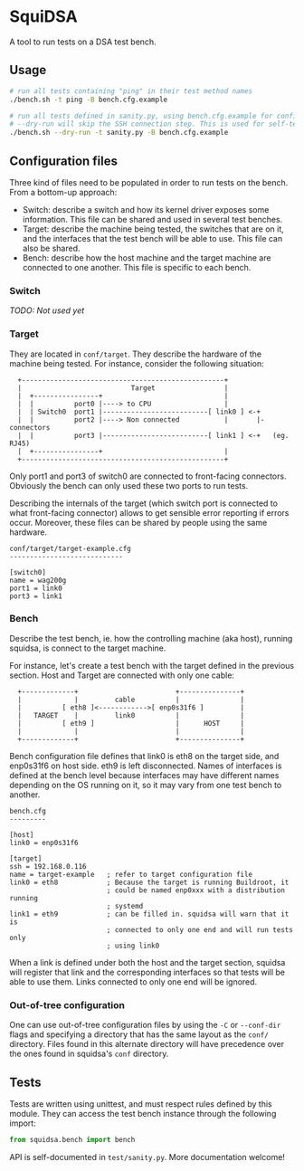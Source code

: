 # SquiDSA

A tool to run tests on a DSA test bench.


## Usage

```sh
# run all tests containing "ping" in their test method names
./bench.sh -t ping -B bench.cfg.example

# run all tests defined in sanity.py, using bench.cfg.example for configuration
# --dry-run will skip the SSH connection step. This is used for self-testing.
./bench.sh --dry-run -t sanity.py -B bench.cfg.example
```


## Configuration files

Three kind of files need to be populated in order to run tests on the bench.
From a bottom-up approach:

 * Switch: describe a switch and how its kernel driver exposes some
           information. This file can be shared and used in several test
           benches.
 * Target: describe the machine being tested, the switches that are on it, and
           the interfaces that the test bench will be able to use. This file
           can also be shared.
 * Bench: describe how the host machine and the target machine are connected to
          one another. This file is specific to each bench.

### Switch

*TODO: Not used yet*

### Target

They are located in `conf/target`. They describe the hardware of the
machine being tested. For instance, consider the following situation:

```
  +--------------------------------------------------+
  |                           Target                 |
  |  +----------------+                              |
  |  |          port0 |----> to CPU                  |
  |  | Switch0  port1 |--------------------------[ link0 ] <-+
  |  |          port2 |----> Non connected           |       |- connectors
  |  |          port3 |--------------------------[ link1 ] <-+   (eg. RJ45)
  |  +----------------+                              |
  +--------------------------------------------------+
```

Only port1 and port3 of switch0 are connected to front-facing connectors.
Obviously the bench can only used these two ports to run tests.

Describing the internals of the target (which switch port is connected to what
front-facing connector) allows to get sensible error reporting if errors occur.
Moreover, these files can be shared by people using the same hardware.

```
conf/target/target-example.cfg
----------------------------

[switch0]
name = wag200g
port1 = link0
port3 = link1
```

### Bench

Describe the test bench, ie. how the controlling machine (aka host), running
squidsa, is connect to the target machine.

For instance, let's create a test bench with the target defined in the previous
section. Host and Target are connected with only one cable:

```
  +-------------+                        +---------------+
  |             |         cable          |               |
  |          [ eth8 ]<------------>[ enp0s31f6 ]         |
  |   TARGET    |         link0          |               |
  |          [ eth9 ]                    |      HOST     |
  |             |                        |               |
  +-------------+                        +---------------+
```

Bench configuration file defines that link0 is eth8 on the target side, and
enp0s31f6 on host side. eth9 is left disconnected. Names of interfaces is
defined at the bench level because interfaces may have different names
depending on the OS running on it, so it may vary from one test bench to
another.


```
bench.cfg
---------

[host]
link0 = enp0s31f6

[target]
ssh = 192.168.0.116
name = target-example   ; refer to target configuration file
link0 = eth8            ; Because the target is running Buildroot, it
                        ; could be named enp0xxx with a distribution running
                        ; systemd
link1 = eth9            ; can be filled in. squidsa will warn that it is
                        ; connected to only one end and will run tests only
                        ; using link0
```

When a link is defined under both the host and the target section, squidsa will
register that link and the corresponding interfaces so that tests will be able
to use them. Links connected to only one end will be ignored.

### Out-of-tree configuration

One can use out-of-tree configuration files by using the `-C` or `--conf-dir`
flags and specifying a directory that has the same layout as the `conf/`
directory. Files found in this alternate directory will have precedence over the
ones found in squidsa's `conf` directory.


## Tests

Tests are written using unittest, and must respect rules defined by this module.
They can access the test bench instance through the following import:

```python
from squidsa.bench import bench
```

API is self-documented in `test/sanity.py`. More documentation welcome!
